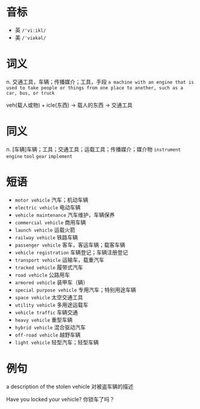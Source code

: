 # 音标

- 英 `/'viːikl/`
- 美 `/ˈviəkəl/`

# 词义

n. 交通工具，车辆；传播媒介；工具，手段
`a machine with an engine that is used to take people or things from one place to another, such as a car, bus, or truck`



veh(载人或物) + icle(东西) → 载人的东西 → 交通工具

# 同义

n. [车辆]车辆；工具；交通工具；运载工具；传播媒介；媒介物
`instrument` `engine` `tool` `gear` `implement`

# 短语

- `motor vehicle` 汽车；机动车辆
- `electric vehicle` 电动车辆
- `vehicle maintenance` 汽车维护，车辆保养
- `commercial vehicle` 商用车辆
- `launch vehicle` 运载火箭
- `railway vehicle` 铁路车辆
- `passenger vehicle` 客车，客运车辆；载客车辆
- `vehicle registration` 车辆登记；车辆注册登记
- `transport vehicle` 运输车，载重汽车
- `tracked vehicle` 履带式汽车
- `road vehicle` 公路用车
- `armored vehicle` 装甲车（辆）
- `special purpose vehicle` 专用汽车；特别用途车辆
- `space vehicle` 太空交通工具
- `utility vehicle` 多用途运载车
- `vehicle traffic` 车辆交通
- `heavy vehicle` 重型车辆
- `hybrid vehicle` 混合驱动汽车
- `off-road vehicle` 越野车辆
- `light vehicle` 轻型汽车；轻型车辆

# 例句

a description of the stolen vehicle
对被盗车辆的描述

Have you locked your vehicle?
你锁车了吗？


